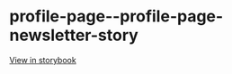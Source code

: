 # profile-page--profile-page-newsletter-story

[View in storybook](https://raw.githack.com/Independent-Digital-News-and-Media-Ltd/standard-pwamp-sb/PR-940-sb/index.html?path=/story/profile-page--profile-page-newsletter-story)